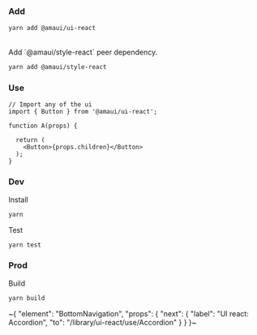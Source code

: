 
### Add

```bash
yarn add @amaui/ui-react
```

<br />
Add `@amaui/style-react` peer dependency.

```bash
yarn add @amaui/style-react
```

### Use

```tsx
// Import any of the ui
import { Button } from '@amaui/ui-react';

function A(props) {

  return (
    <Button>{props.children}</Button>
  );
}
```

### Dev

Install

```bash
yarn
```

Test

```bash
yarn test
```

### Prod

Build

```bash
yarn build
```

~{
  "element": "BottomNavigation",
  "props": {
    "next": {
      "label": "UI react: Accordion",
      "to": "/library/ui-react/use/Accordion"
    }
  }
}~
